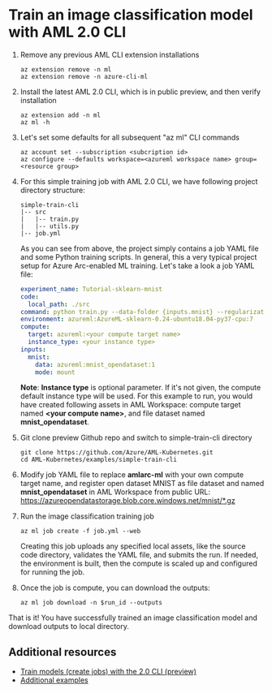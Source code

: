 
# Train an image classification model with AML 2.0 CLI

1. Remove any previous AML CLI extension installations

   ```azurecli
   az extension remove -n ml
   az extension remove -n azure-cli-ml
   ```

1. Install the latest AML 2.0 CLI, which is in public preview, and then verify installation

   ```azurecli
   az extension add -n ml
   az ml -h
   ```

1. Let's set some defaults for all subsequent "az ml" CLI commands

   ```azurecli
   az account set --subscription <subcription id>
   az configure --defaults workspace=<azureml workspace name> group=<resource group>
   ```

1. For this simple training job with AML 2.0 CLI, we have following project directory structure:

   ``` code
   simple-train-cli
   |-- src
   |   |-- train.py
   |   |-- utils.py
   |-- job.yml
   ```

   As you can see from above, the project simply contains a job YAML file and some Python training scripts. In general, this a very typical project setup for Azure Arc-enabled ML training. Let's take a look a job YAML file: 

   ```yaml
   experiment_name: Tutorial-sklearn-mnist
   code:
     local_path: ./src
   command: python train.py --data-folder {inputs.mnist} --regularization 0.5
   environment: azureml:AzureML-sklearn-0.24-ubuntu18.04-py37-cpu:7
   compute:
     target: azureml:<your compute target name>
     instance_type: <your instance type>
   inputs:
     mnist:
       data: azureml:mnist_opendataset:1
       mode: mount
   ```
   
   **Note**: **Instance type** is optional parameter. If it's not given, the compute default instance type will be used. For this example to run, you would have created following assets in AML Workspace: compute target named **\<your compute name>**, and file dataset named **mnist_opendataset**. 

1. Git clone preview Github repo and switch to simple-train-cli directory

   ```console
   git clone https://github.com/Azure/AML-Kubernetes.git
   cd AML-Kubernetes/examples/simple-train-cli
   ```

1. Modify job YAML file to replace **amlarc-ml** with your own compute target name, and register open dataset MNIST as file dataset and named **mnist_opendataset** in AML Workspace from public URL: https://azureopendatastorage.blob.core.windows.net/mnist/*.gz

1. Run the image classification training job

   ```azurecli
   az ml job create -f job.yml --web
   ```

   Creating this job uploads any specified local assets, like the source code directory, validates the YAML file, and submits the run. If needed, the environment is built, then the compute is scaled up and configured for running the job.

1. Once the job is compute, you can download the outputs:

   ```azurecli
   az ml job download -n $run_id --outputs
   ```

That is it! You have successfully trained an image classification model and download outputs to local directory.

## Additional resources

* [Train models (create jobs) with the 2.0 CLI (preview)](https://docs.microsoft.com/en-us/azure/machine-learning/how-to-train-cli)
* [Additional examples](https://github.com/Azure/azureml-examples/tree/main/cli/jobs/train)